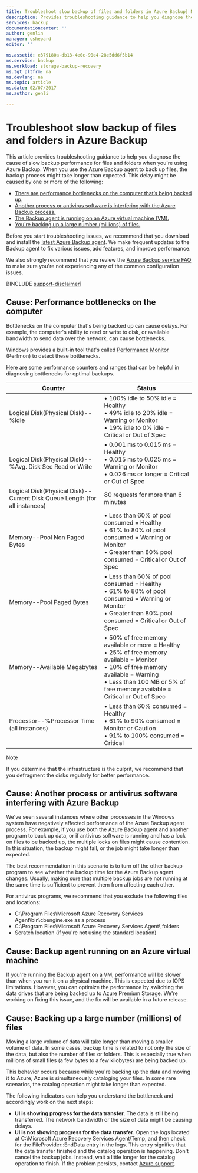 ```yaml
---
title: Troubleshoot slow backup of files and folders in Azure Backup| Microsoft Docs
description: Provides troubleshooting guidance to help you diagnose the cause of Azure Backup performance issues
services: backup
documentationcenter: ''
author: genlin
manager: cshepard
editor: ''

ms.assetid: e379180a-db13-4e0c-90e4-28e5dd6f5b14
ms.service: backup
ms.workload: storage-backup-recovery
ms.tgt_pltfrm: na
ms.devlang: na
ms.topic: article
ms.date: 02/07/2017
ms.author: genli

---
```

# Troubleshoot slow backup of files and folders in Azure Backup
This article provides troubleshooting guidance to help you diagnose the cause of slow backup performance for files and folders when you're using Azure Backup. When you use the Azure Backup agent to back up files, the backup process might take longer than expected. This delay might be caused by one or more of the following:

* [There are performance bottlenecks on the computer that’s being backed up.](#cause1)
* [Another process or antivirus software is interfering with the Azure Backup process.](#cause2)
* [The Backup agent is running on an Azure virtual machine (VM).](#cause3)  
* [You're backing up a large number (millions) of files.](#cause4)

Before you start troubleshooting issues, we recommend that you download and install the [latest Azure Backup agent](http://aka.ms/azurebackup_agent). We make frequent
updates to the Backup agent to fix various issues, add features, and improve performance.

We also strongly recommend that you review the [Azure Backup service FAQ](backup-azure-backup-faq.md) to make sure you're not experiencing any of the common configuration issues.

[!INCLUDE [support-disclaimer](../../includes/support-disclaimer.md)]

<a id="cause1"></a>

## Cause: Performance bottlenecks on the computer
Bottlenecks on the computer that's being backed up can cause delays. For example, the computer's ability to read or write to disk, or available bandwidth to send data over the network, can cause bottlenecks.

Windows provides a built-in tool that's called [Performance Monitor](https://technet.microsoft.com/magazine/2008.08.pulse.aspx) (Perfmon) to detect these bottlenecks.

Here are some performance counters and ranges that can be helpful in diagnosing bottlenecks for optimal backups.

| Counter | Status |
| --- | --- |
| Logical Disk(Physical Disk)--%idle |• 100% idle to 50% idle = Healthy</br>• 49% idle to 20% idle = Warning or Monitor</br>• 19% idle to 0% idle = Critical or Out of Spec |
| Logical Disk(Physical Disk)--%Avg. Disk Sec Read or Write |• 0.001 ms to 0.015 ms  = Healthy</br>• 0.015 ms to 0.025 ms = Warning or Monitor</br>• 0.026 ms or longer = Critical or Out of Spec |
| Logical Disk(Physical Disk)--Current Disk Queue Length (for all instances) |80 requests for more than 6 minutes |
| Memory--Pool Non Paged Bytes |• Less than 60% of pool consumed = Healthy<br>• 61% to 80% of pool consumed = Warning or Monitor</br>• Greater than 80% pool consumed = Critical or Out of Spec |
| Memory--Pool Paged Bytes |• Less than 60% of pool consumed = Healthy</br>• 61% to 80% of pool consumed = Warning or Monitor</br>• Greater than 80% pool consumed = Critical or Out of Spec |
| Memory--Available Megabytes |• 50% of free memory available or more = Healthy</br>• 25% of free memory available = Monitor</br>• 10% of free memory available = Warning</br>• Less than 100 MB or 5% of free memory available = Critical or Out of Spec |
| Processor--\%Processor Time (all instances) |• Less than 60% consumed = Healthy</br>• 61% to 90% consumed = Monitor or Caution</br>• 91% to 100% consumed = Critical |

> [!NOTE]
> If you determine that the infrastructure is the culprit, we recommend that you defragment the disks regularly for better performance.
>
>

<a id="cause2"></a>

## Cause: Another process or antivirus software interfering with Azure Backup
We've seen several instances where other processes in the Windows system have negatively affected performance of the Azure Backup agent process. For example, if you use both the Azure Backup agent and another program to back up data, or if antivirus software is running and has a lock on files to be backed up, the multiple locks on files might cause contention. In this situation, the backup might fail, or the job might take longer than expected.

The best recommendation in this scenario is to turn off the other backup program to see whether the backup time for the Azure Backup agent changes. Usually, making sure that multiple backup jobs are not running at the same time is sufficient to prevent them from affecting each other.

For antivirus programs, we recommend that you exclude the following files and locations:

* C:\Program Files\Microsoft Azure Recovery Services Agent\bin\cbengine.exe as a process
* C:\Program Files\Microsoft Azure Recovery Services Agent\ folders
* Scratch location (if you're not using the standard location)

<a id="cause3"></a>

## Cause: Backup agent running on an Azure virtual machine
If you're running the Backup agent on a VM, performance will be slower than when you run it on a physical machine. This is expected due to IOPS limitations.  However, you can optimize the performance by switching the data drives that are being backed up to Azure Premium Storage. We're working on fixing this issue, and the fix will be available in a future release.

<a id="cause4"></a>

## Cause: Backing up a large number (millions) of files
Moving a large volume of data will take longer than moving a smaller volume of data. In some cases, backup time is related to not only the size of the data, but also the number of files or folders. This is especially true when millions of small files (a few bytes to a few kilobytes) are being backed up.

This behavior occurs because while you're backing up the data and moving it to Azure, Azure is simultaneously cataloging your files. In some rare scenarios, the catalog operation might take longer than expected.

The following indicators can help you understand the bottleneck and accordingly work on the next steps:

* **UI is showing progress for the data transfer**. The data is still being transferred. The network bandwidth or the size of data might be causing delays.
* **UI is not showing progress for the data transfer**. Open the logs located at C:\Microsoft Azure Recovery Services Agent\Temp, and then check for the FileProvider::EndData entry in the logs. This entry signifies that the data transfer finished and the catalog operation is happening. Don't cancel the backup jobs. Instead, wait a little longer for the catalog operation to finish. If the problem persists, contact [Azure support](https://portal.azure.com/#create/Microsoft.Support).
